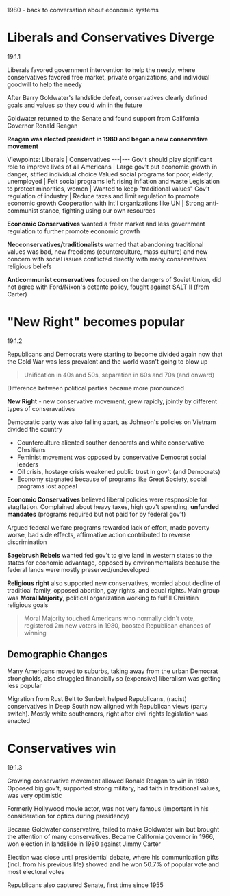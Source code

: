 1980 - back to conversation about economic systems

# Liberals and Conservatives Diverge
19.1.1

Liberals favored government intervention to help the needy, where conservatives favored free market, private organizations, and individual goodwill to help the needy

After Barry Goldwater's landslide defeat, conservatives clearly defined goals and values so they could win in the future

Goldwater returned to the Senate and found support from California Governor Ronald Reagan

**Reagan was elected president in 1980 and began a new conservative movement**

Viewpoints:
Liberals | Conservatives
---|---
Gov't should play significant role to improve lives of all Americans | Large gov't put economic growth in danger, stifled individual choice
Valued social programs for poor, elderly, unemployed | Felt social programs left rising inflation and waste
Legislation to protect minorities, women | Wanted to keep "traditional values"
Gov't regulation of industry | Reduce taxes and limit regulation to promote economic growth
Cooperation with int'l organizations like UN | Strong anti-communist stance, fighting using our own resources

**Economic Conservatives** wanted a freer market and less government regulation to further promote economic growth

**Neoconservatives/traditionalists** warned that abandoning traditional values was bad, new freedoms (counterculture, mass culture) and new concern with social issues conflicted directly with many conservatives' religious beliefs

**Anticommunist conservatives** focused on the dangers of Soviet Union, did not agree with Ford/Nixon's detente policy, fought against SALT II (from Carter)

# "New Right" becomes popular
19.1.2

Republicans and Democrats were starting to become divided again now that the Cold War was less prevalent and the world wasn't going to blow up 

> Unification in 40s and 50s, separation in 60s and 70s (and onward)

Difference between political parties became more pronounced

**New Right** - new conservative movement, grew rapidly, jointly by different types of conseravatives

Democratic party was also falling apart, as Johnson's policies on Vietnam divided the country

- Counterculture aliented souther denocrats and white conservative Chrsitians
- Feminist movement was opposed by conservative Democrat social leaders
- Oil crisis, hostage crisis weakened public trust in gov't (and Democrats)
- Economy stagnated because of programs like Great Society, social programs lost appeal

**Economic Conservatives** believed liberal policies were respnosible for stagflation. Complained about heavy taxes, high gov't spending, **unfunded mandates** (programs required but not paid for by federal gov't)

Argued federal welfare programs rewarded lack of effort, made poverty worse, bad side effects, affirmative action contributed to reverse discrimination

**Sagebrush Rebels** wanted fed gov't to give land in western states to the states for economic advantage, opposed by environmentalists because the federal lands were mostly preserved/undeveloped

**Religious right** also supported new conservatives, worried about decline of traditioal family, opposed abortion, gay rights, and equal rights. Main group was **Moral Majority**, political organization working to fulfill Christian religious goals

> Moral Majority touched Americans who normally didn't vote, registered 2m new voters in 1980, boosted Republican chances of winning

## Demographic Changes
Many Americans moved to suburbs, taking away from the urban Democrat strongholds, also struggled financially so (expensive) liberalism was getting less popular

Migration from Rust Belt to Sunbelt helped Republicans, (racist) conservatives in Deep South now aligned with Republican views (party switch). Mostly white southerners, right after civil rights legislation was enacted

# Conservatives win

19.1.3

Growing conservative movement allowed Ronald Reagan to win in 1980. Opposed big gov't, supported strong military, had faith in traditional values, was very optimistic

Formerly Hollywood movie actor, was not very famous (important in his consideration for optics during presidency)

Became Goldwater conservative, failed to make Goldwater win but brought the attention of many conservatives. Became California governor in 1966, won election in landslide in 1980 against Jimmy Carter

Election was close until presidential debate, where his communication gifts (incl. from his previous life) showed and he won 50.7% of popular vote and most electoral votes

Republicans also captured Senate, first time since 1955

